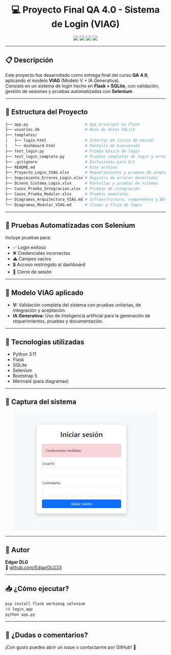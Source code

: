
<h1 align="center">💻 Proyecto Final QA 4.0 - Sistema de Login (VIAG)</h1>

<p align="center">
  <img src="https://img.shields.io/badge/Flask-2.3.x-blue.svg" />
  <img src="https://img.shields.io/badge/Selenium-Automation-brightgreen.svg" />
  <img src="https://img.shields.io/badge/SQLite-Backend-lightgrey.svg" />
  <img src="https://img.shields.io/badge/IA%20Generativa-VIAG-blueviolet.svg" />
</p>

---

## 📋 Descripción

Este proyecto fue desarrollado como entrega final del curso **QA 4.0**, aplicando el modelo **VIAG** (Modelo V + IA Generativa).  
Consiste en un sistema de login hecho en **Flask + SQLite**, con validación, gestión de sesiones y pruebas automatizadas con **Selenium**.

---

## 📁 Estructura del Proyecto

```bash
├── app.py                         # App principal en Flask
├── usuarios.db                    # Base de datos SQLite
├── templates/
│   ├── login.html                 # Interfaz de inicio de sesión
│   └── dashboard.html             # Pantalla de bienvenida
├── test_login.py                  # Prueba básica de login
├── test_login_completo.py         # Pruebas completas de login y errores
├── .gitignore                     # Exclusiones para Git
├── README.md                      # Este archivo
├── Proyecto_Login_VIAG.xlsx       # Requerimientos y pruebas de aceptación
├── Seguimiento_Errores_Login.xlsx # Registro de errores detectados
├── Diseno_Sistema_Login.xlsx      # Pantallas y pruebas de sistema
├── Casos_Prueba_Integracion.xlsx  # Pruebas de integración
├── Casos_Prueba_Modular.xlsx      # Pruebas modulares
├── Diagramas_Arquitectura_VIAG.md # Infraestructura, componentes y BD
└── Diagramas_Modular_VIAG.md      # Clases y flujo de login
```

---

## 🧪 Pruebas Automatizadas con Selenium

Incluye pruebas para:
- ✅ Login exitoso
- ❌ Credenciales incorrectas
- ⚠️ Campos vacíos
- 🔒 Acceso restringido al dashboard
- 🔁 Cierre de sesión

---

## 🧠 Modelo VIAG aplicado

- **V:** Validación completa del sistema con pruebas unitarias, de integración y aceptación.
- **IA Generativa:** Uso de inteligencia artificial para la generación de requerimientos, pruebas y documentación.

---

## 🧰 Tecnologías utilizadas

- Python 3.11
- Flask
- SQLite
- Selenium
- Bootstrap 5
- Mermaid (para diagramas)

---

## 📸 Captura del sistema

<p align="center">
  <img src="captura_login.png" width="450px" alt="Login Preview">
</p>

---

## 👤 Autor

**Edgar DLG**  
🔗 [github.com/EdgarDLG33](https://github.com/EdgarDLG33)

---

## 📥 ¿Cómo ejecutar?

```bash
pip install flask werkzeug selenium
cd login_app
python app.py
```

---

## 💬 ¿Dudas o comentarios?

¡Con gusto puedes abrir un issue o contactarme por GitHub! 🙌

